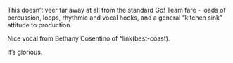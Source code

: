 This doesn’t veer far away at all from the standard Go! Team fare - loads of percussion, loops, rhythmic and vocal hooks, and a general “kitchen sink” attitude to production.

Nice vocal from Bethany Cosentino of ^link(best-coast).

It’s glorious.

